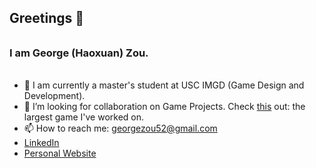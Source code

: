 ## Greetings 👋
######
### I am George (Haoxuan) Zou.
######

- 🤔 I am currently a master's student at USC IMGD (Game Design and Development).
- 👯 I’m looking for collaboration on Game Projects. Check [this](https://github.com/huoshenlaile/cs4152) out: the largest game I've worked on.
- 📫 How to reach me: georgezou52@gmail.com 
- [LinkedIn](https://www.linkedin.com/in/haoxuan-zou-b8227721a/)
- [Personal Website](https://www.georgezou.com/)
<!--
**PORRIDGE-ZOU/PORRIDGE-ZOU** is a ✨ _special_ ✨ repository because its `README.md` (this file) appears on your GitHub profile.

Here are some ideas to get you started:

- 🔭 I’m currently working on ...
- 🌱 I’m currently learning ...


- 💬 Ask me about ...

- 😄 Pronouns: ...
- ⚡ Fun fact: ...
-->
